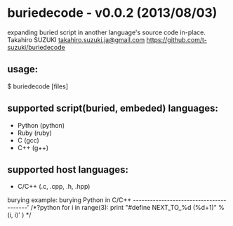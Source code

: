 buriedecode - v0.0.2 (2013/08/03)
=================================
  expanding buried script in another language's source code in-place.
  Takahiro SUZUKI <takahiro.suzuki.ja@gmail.com>
  https://github.com/t-suzuki/buriedecode

usage:
------
  $ buriedecode [files]

supported script(buried, embeded) languages:
--------------------------------------------
  - Python (python)
  - Ruby (ruby)
  - C (gcc)
  - C++ (g++)

supported host languages:
-------------------------
  - C/C++ (.c, .cpp, .h, .hpp)

burying example: burying Python in C/C++
----------------------------------------'
  /*?python
  for i in range(3):
    print "#define NEXT_TO_%d (%d+1)" % (i, i)' )
  */

